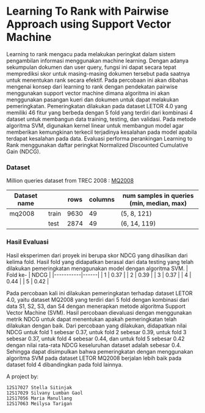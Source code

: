 # Learning To Rank with Pairwise Approach using Support Vector Machine
Learning to rank mengacu pada melakukan peringkat dalam sistem pengambilan informasi menggunakan machine learning. Dengan adanya sekumpulan dokumen dan user query, fungsi ini dapat secara tepat memprediksi skor untuk masing-masing dokumen tersebut pada saatnya untuk menentukan rank secara efektif. Pada percobaan ini akan dibahas mengenai konsep dari learning to rank dengan pendekatan pairwise menggunakan support vector machine dimana algoritma ini akan menggunakan pasangan kueri dan dokumen untuk dapat melakukan pemeringkatan. Pemeringkatan dilakukan pada dataset LETOR 4.0 yang memiliki 46 fitur yang berbeda dengan 5 fold yang terdiri dari kombinasi 4 dataset untuk membangun data training, testing, dan validasi. Pada metode algoritma SVM, digunakan kernel linear untuk membangun model agar memberikan kemungkinan terkecil terjadinya kesalahan pada model apabila terdapat kesalahan pada data. Evaluasi performa perankingan Learning to Rank menggunakan daftar peringkat Normalized Discounted Cumulative Gain (NDCG).


### Dataset
Million queries dataset from TREC 2008 :
[MQ2008](https://www.microsoft.com/en-us/research/project/letor-learning-rank-information-retrieval/#!letor-4-0)

| Dataset name |       | rows   | columns | num samples in queries (min, median, max) | 
|--------------|-------|--------|---------|-------------------------------------------| 
| mq2008       | train | 9630   | 49      | (5, 8, 121)                               | 
|              | test  | 2874   | 49      | (6, 14, 119)                              | 

### Hasil Evaluasi
Hasil eksperimen dari proyek ini berupa skor NDCG yang dihasilkan dari kelima fold. Hasil fold yang didapatkan berasal dari data testing yang telah dilakukan pemeringkatan menggunakan model dengan algoritma SVM.
| Fold ke-  | NDCG |
|-----------|------|
| 1         | 0.37 |
| 2         | 0.39 |
| 3         | 0.37 |
| 4         | 0.44 |
| 5         | 0.42 |

Pada percobaan kali ini dilakukan pemeringkatan terhadap dataset LETOR 4.0, yaitu dataset MQ2008 yang terdiri dari 5 fold dengan kombinasi dari data S1, S2, S3, dan S4 dengan menerapkan metode algoritma Support Vector Machine (SVM). Hasil percobaan dievaluasi dengan menggunakan metrik NDCG untuk dapat menentukan apakah pemeringkatan telah dilakukan dengan baik. Dari percobaan yang dilakukan, didapatkan nilai NDCG untuk fold 1 sebesar 0.37, untuk fold 2 sebesar 0.39, untuk fold 3 sebesar 0.37, untuk fold 4 sebesar 0.44, dan untuk fold 5 sebesar 0.42 dengan nilai rata-rata NDCG keseluruhan dataset adalah sebesar 0.4. Sehingga dapat disimpulkan bahwa pemeringkatan dengan menggunakan algoritma SVM pada dataset LETOR MQ2008 berjalan lebih baik pada dataset fold 4 dibandingkan pada fold lainnya. 




A project by:
```
12S17027 Stella Sitinjak
12S17029 Silvany Lumban Gaol
12S17056 Maria Manullang
12S17063 Meilysa Tarigan
```

